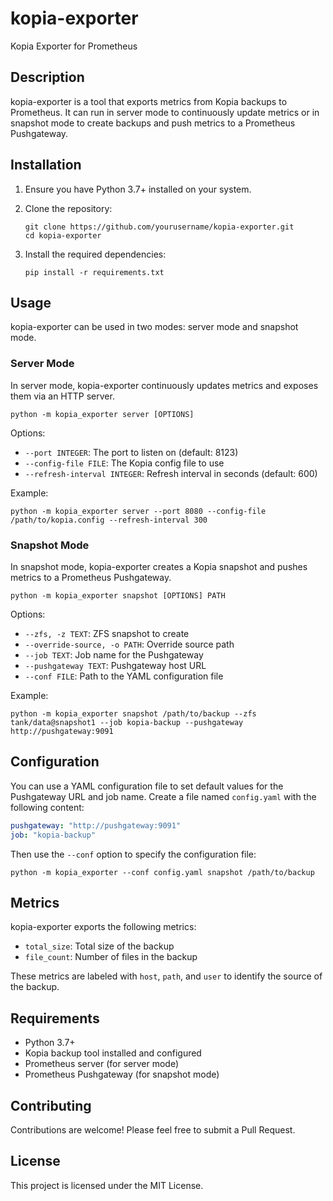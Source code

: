 # kopia-exporter

Kopia Exporter for Prometheus

## Description

kopia-exporter is a tool that exports metrics from Kopia backups to Prometheus. It can run in server mode to continuously update metrics or in snapshot mode to create backups and push metrics to a Prometheus Pushgateway.

## Installation

1. Ensure you have Python 3.7+ installed on your system.

2. Clone the repository:
   ```
   git clone https://github.com/yourusername/kopia-exporter.git
   cd kopia-exporter
   ```

3. Install the required dependencies:
   ```
   pip install -r requirements.txt
   ```

## Usage

kopia-exporter can be used in two modes: server mode and snapshot mode.

### Server Mode

In server mode, kopia-exporter continuously updates metrics and exposes them via an HTTP server.

```
python -m kopia_exporter server [OPTIONS]
```

Options:
- `--port INTEGER`: The port to listen on (default: 8123)
- `--config-file FILE`: The Kopia config file to use
- `--refresh-interval INTEGER`: Refresh interval in seconds (default: 600)

Example:
```
python -m kopia_exporter server --port 8080 --config-file /path/to/kopia.config --refresh-interval 300
```

### Snapshot Mode

In snapshot mode, kopia-exporter creates a Kopia snapshot and pushes metrics to a Prometheus Pushgateway.

```
python -m kopia_exporter snapshot [OPTIONS] PATH
```

Options:
- `--zfs, -z TEXT`: ZFS snapshot to create
- `--override-source, -o PATH`: Override source path
- `--job TEXT`: Job name for the Pushgateway
- `--pushgateway TEXT`: Pushgateway host URL
- `--conf FILE`: Path to the YAML configuration file

Example:
```
python -m kopia_exporter snapshot /path/to/backup --zfs tank/data@snapshot1 --job kopia-backup --pushgateway http://pushgateway:9091
```

## Configuration

You can use a YAML configuration file to set default values for the Pushgateway URL and job name. Create a file named `config.yaml` with the following content:

```yaml
pushgateway: "http://pushgateway:9091"
job: "kopia-backup"
```

Then use the `--conf` option to specify the configuration file:

```
python -m kopia_exporter --conf config.yaml snapshot /path/to/backup
```

## Metrics

kopia-exporter exports the following metrics:

- `total_size`: Total size of the backup
- `file_count`: Number of files in the backup

These metrics are labeled with `host`, `path`, and `user` to identify the source of the backup.

## Requirements

- Python 3.7+
- Kopia backup tool installed and configured
- Prometheus server (for server mode)
- Prometheus Pushgateway (for snapshot mode)

## Contributing

Contributions are welcome! Please feel free to submit a Pull Request.

## License

This project is licensed under the MIT License.

